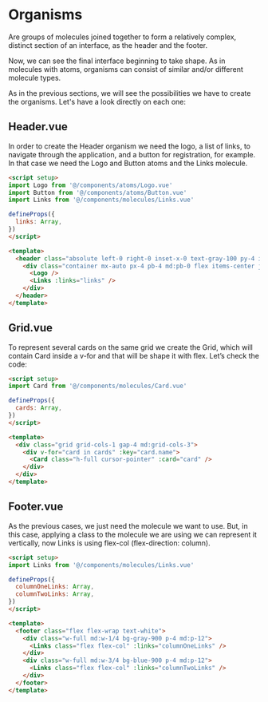 # Organisms

Are groups of molecules joined together to form a relatively complex, distinct section of an interface, as the header and the footer.

Now, we can see the final interface beginning to take shape. As in molecules with atoms, organisms can consist of similar and/or different molecule types.

As in the previous sections, we will see the possibilities we have to create the organisms. Let's have a look directly on each one:

## Header.vue

In order to create the Header organism we need the logo, a list of links, to navigate through the application, and a button for registration, for example. In that case we need the Logo and Button atoms and the Links molecule.

```html
<script setup>
import Logo from '@/components/atoms/Logo.vue'
import Button from '@/components/atoms/Button.vue'
import Links from '@/components/molecules/Links.vue'

defineProps({
  links: Array,
})
</script>

<template>
  <header class="absolute left-0 right-0 inset-x-0 text-gray-100 py-4 items-center">
    <div class="container mx-auto px-4 pb-4 md:pb-0 flex items-center justify-between">
      <Logo />
      <Links :links="links" />
    </div>
  </header>
</template>

```

## Grid.vue

To represent several cards on the same grid we create the Grid, which will contain Card inside a v-for and that will be shape it with flex. Let’s check the code:

```html
<script setup>
import Card from '@/components/molecules/Card.vue'

defineProps({
  cards: Array,
})
</script>

<template>
  <div class="grid grid-cols-1 gap-4 md:grid-cols-3">
    <div v-for="card in cards" :key="card.name">
      <Card class="h-full cursor-pointer" :card="card" />
    </div>
  </div>
</template>

```

## Footer.vue

As the previous cases, we just need the molecule we want to use. But, in this case, applying a class to the molecule we are using we can represent it vertically, now Links is using flex-col (flex-direction: column).

```html
<script setup>
import Links from '@/components/molecules/Links.vue'

defineProps({
  columnOneLinks: Array,
  columnTwoLinks: Array,
})
</script>

<template>
  <footer class="flex flex-wrap text-white">
    <div class="w-full md:w-1/4 bg-gray-900 p-4 md:p-12">
      <Links class="flex flex-col" :links="columnOneLinks" />
    </div>
    <div class="w-full md:w-3/4 bg-blue-900 p-4 md:p-12">
      <Links class="flex flex-col" :links="columnTwoLinks" />
    </div>
  </footer>
</template>

```
